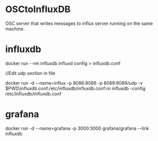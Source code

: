 # OSCtoInfluxDB
OSC server that writes messages to influx server running on the same machine.

# influxdb

docker run --rm influxdb influxd config > influxdb.conf

//Edit udp section in file

docker run -d --name=influx -p 8086:8086 -p 8089:8089/udp -v $PWD\influxdb.conf:/etc/influxdb/influxdb.conf:ro influxdb -config /etc/influxdb/influxdb.conf


# grafana

docker run -d --name=grafana -p 3000:3000 grafana/grafana --link influxdb

